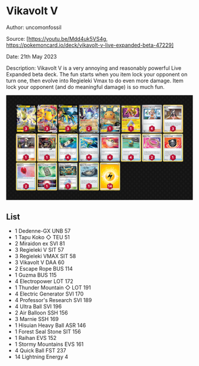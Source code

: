# Vikavolt V

Author: uncomonfossil

Source: [https://youtu.be/Mdd4uk5VS4g, https://pokemoncard.io/deck/vikavolt-v-live-expanded-beta-47229]

Date: 21th May 2023

Description: Vikavolt V is a very annoying and reasonably powerful Live Expanded beta deck. The fun starts when you item lock your opponent on turn one, then evolve into Regieleki Vmax to do even more damage. Item lock your opponent (and do meaningful damage) is so much fun.

![decklist](../../images/SVI/Vikavolt%20V/1-%20Vikavolt%20V.png)

## List

* 1 Dedenne-GX UNB 57
* 1 Tapu Koko ◇ TEU 51
* 2 Miraidon ex SVI 81
* 3 Regieleki V SIT 57
* 3 Regieleki VMAX SIT 58
* 3 Vikavolt V DAA 60
* 2 Escape Rope BUS 114
* 1 Guzma BUS 115
* 4 Electropower LOT 172
* 1 Thunder Mountain ◇ LOT 191
* 4 Electric Generator SVI 170
* 4 Professor's Research SVI 189
* 4 Ultra Ball SVI 196
* 2 Air Balloon SSH 156
* 3 Marnie SSH 169
* 1 Hisuian Heavy Ball ASR 146
* 1 Forest Seal Stone SIT 156
* 1 Raihan EVS 152
* 1 Stormy Mountains EVS 161
* 4 Quick Ball FST 237
* 14 Lightning Energy 4
